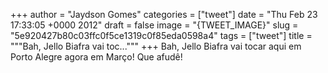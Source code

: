 
+++
author = "Jaydson Gomes"
categories = ["tweet"]
date = "Thu Feb 23 17:33:05 +0000 2012"
draft = false
image = "{TWEET_IMAGE}"
slug = "5e920427b80c03ffc0f5ce1319c0f85eda0598a4"
tags = ["tweet"]
title = """Bah, Jello Biafra vai toc..."""
+++
Bah, Jello Biafra vai tocar aqui em Porto Alegre agora em Março! Que afudê!
